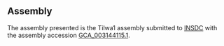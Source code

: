 

Assembly
--------

The assembly presented is the Tilwa1 assembly submitted to
[INSDC](http://www.insdc.org) with the assembly accession
[GCA\_003144115.1](http://www.ebi.ac.uk/ena/data/view/GCA_003144115.1).
